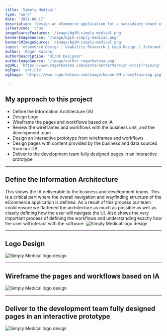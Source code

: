 ```yaml
---
title: 'Simply Medical'
type: "work"
date: '2021-06-17'
description: 'Design an eCommerce application for a subsidiary brand of McKesson Inc.  Building the User Interface from the ground up by creating an Information Architecture (IA) document that defined the site structure, and workflow processes like checkout and login... '
isFeatured: 'true'
imageSourceFeatured: '/image/bgSM-simply-medical.png'
bannerImageSource: '/image/bgLG-simply-medical.png'
bannerSMImageSource: '/image/bgSM-simply-medical.png'
topic: 'eCommerce Design | Usability Research | Logo Design | Information Architecture'
author: 'Roger Katona'
authorDescription: 'UI/UX Designer'
authorImageSource: '/image/author_rogerkatona.png'
ogURL: 'https://www.rogerkatona.com/posts/betterVersion-crossTraining'
ogType: 'article'
ogImage: 'https://www.rogerkatona.com/image/bannerSM-crossTraining.jpg'

---
```


## My approach to this project
- Define the Information Architecture (IA)
- Design Logo
- Wireframe the pages and workflows based on IA
- Review the wireframes and workflows with the business unit, and the development team
- Design an interactive prototype from wireframes and workflows
- Design pages with content provided by the business and data sourced from our DB
- Deliver to the development team fully designed pages in an interactive prototype

---

## Define the Information Architecture

This shows the IA deliverable to the business and development teams. This is a critical part where the overall navigation and wayfinding structure of the eCommerce application is defined.  As a result of this
process our team could ensure we flattened the architecture as much as possible as well as clearly defining how the user will navigate the UI. Also shows the very important process of defining the workflows and understanding exactly how the user will interact with the software.
![Simply Medical logo design](/image/postGraphic-simplyMedicalB.png)

---

## Logo Design
![Simply Medical logo design](/image/postGraphic-simplyMedicalA.png)

---

## Wireframe the pages and workflows based on IA
![Simply Medical logo design](/image/postGraphic-simplyMedicalC.png)

---

## Deliver to the development team fully designed pages in an interactive prototype
![Simply Medical logo design](/image/postGraphic-simplyMedicalF.png)